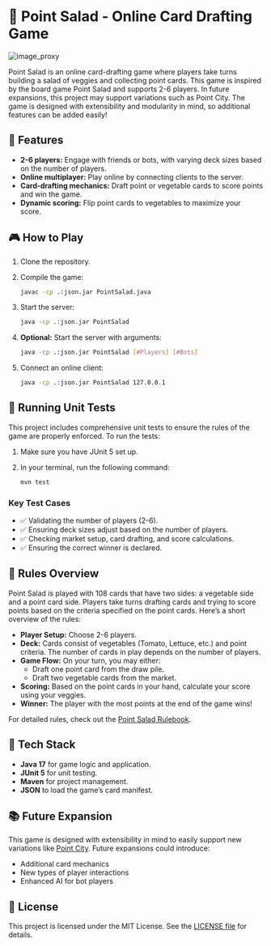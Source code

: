 # 🥗 Point Salad - Online Card Drafting Game

![image_proxy](https://github.com/user-attachments/assets/6fe871ad-8bd2-4fac-9402-c89d5731f484)

Point Salad is an online card-drafting game where players take turns building a salad of veggies and collecting point cards. This game is inspired by the board game Point Salad and supports 2-6 players. In future expansions, this project may support variations such as Point City. The game is designed with extensibility and modularity in mind, so additional features can be added easily!

## 🚀 Features

- **2-6 players:** Engage with friends or bots, with varying deck sizes based on the number of players.
- **Online multiplayer:** Play online by connecting clients to the server.
- **Card-drafting mechanics:** Draft point or vegetable cards to score points and win the game.
- **Dynamic scoring:** Flip point cards to vegetables to maximize your score.

## 🎮 How to Play

1. Clone the repository.

2. Compile the game:

    ```bash
    javac -cp .:json.jar PointSalad.java
    ```

3. Start the server:

    ```bash
    java -cp .:json.jar PointSalad
    ```

4. **Optional:** Start the server with arguments:

    ```bash
    java -cp .:json.jar PointSalad [#Players] [#Bots]
    ```

5. Connect an online client:

    ```bash
    java -cp .:json.jar PointSalad 127.0.0.1
    ```

## 🧪 Running Unit Tests

This project includes comprehensive unit tests to ensure the rules of the game are properly enforced. To run the tests:

1. Make sure you have JUnit 5 set up.
2. In your terminal, run the following command:

    ```bash
    mvn test
    ```

### Key Test Cases

- ✅ Validating the number of players (2-6).
- ✅ Ensuring deck sizes adjust based on the number of players.
- ✅ Checking market setup, card drafting, and score calculations.
- ✅ Ensuring the correct winner is declared.

## 📜 Rules Overview

Point Salad is played with 108 cards that have two sides: a vegetable side and a point card side. Players take turns drafting cards and trying to score points based on the criteria specified on the point cards. Here’s a short overview of the rules:

- **Player Setup:** Choose 2-6 players.
- **Deck:** Cards consist of vegetables (Tomato, Lettuce, etc.) and point criteria. The number of cards in play depends on the number of players.
- **Game Flow:** On your turn, you may either:
  - Draft one point card from the draw pile.
  - Draft two vegetable cards from the market.
- **Scoring:** Based on the point cards in your hand, calculate your score using your veggies.
- **Winner:** The player with the most points at the end of the game wins!
  
For detailed rules, check out the [Point Salad Rulebook](assets/PointSalad_RuleBook.pdf).

## 🔧 Tech Stack

- **Java 17** for game logic and application.
- **JUnit 5** for unit testing.
- **Maven** for project management.
- **JSON** to load the game’s card manifest.

## 📚 Future Expansion

This game is designed with extensibility in mind to easily support new variations like [Point City](assets/PointCity_RuleBook_web.pdf). Future expansions could introduce:

- Additional card mechanics
- New types of player interactions
- Enhanced AI for bot players

## 📄 License
This project is licensed under the MIT License. See the [LICENSE file](LICENSE) for details.
